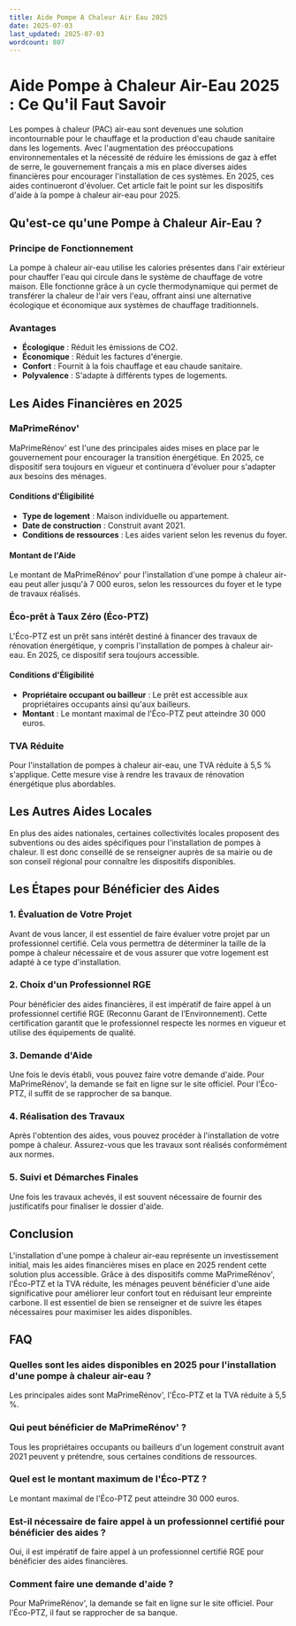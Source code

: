 ```yaml
---
title: Aide Pompe A Chaleur Air Eau 2025
date: 2025-07-03
last_updated: 2025-07-03
wordcount: 807
---
```


# Aide Pompe à Chaleur Air-Eau 2025 : Ce Qu'il Faut Savoir

Les pompes à chaleur (PAC) air-eau sont devenues une solution incontournable pour le chauffage et la production d'eau chaude sanitaire dans les logements. Avec l'augmentation des préoccupations environnementales et la nécessité de réduire les émissions de gaz à effet de serre, le gouvernement français a mis en place diverses aides financières pour encourager l'installation de ces systèmes. En 2025, ces aides continueront d'évoluer. Cet article fait le point sur les dispositifs d'aide à la pompe à chaleur air-eau pour 2025.

## Qu'est-ce qu'une Pompe à Chaleur Air-Eau ?

### Principe de Fonctionnement

La pompe à chaleur air-eau utilise les calories présentes dans l'air extérieur pour chauffer l'eau qui circule dans le système de chauffage de votre maison. Elle fonctionne grâce à un cycle thermodynamique qui permet de transférer la chaleur de l'air vers l'eau, offrant ainsi une alternative écologique et économique aux systèmes de chauffage traditionnels.

### Avantages

- **Écologique** : Réduit les émissions de CO2.
- **Économique** : Réduit les factures d'énergie.
- **Confort** : Fournit à la fois chauffage et eau chaude sanitaire.
- **Polyvalence** : S'adapte à différents types de logements.

## Les Aides Financières en 2025

### MaPrimeRénov'

MaPrimeRénov' est l'une des principales aides mises en place par le gouvernement pour encourager la transition énergétique. En 2025, ce dispositif sera toujours en vigueur et continuera d'évoluer pour s'adapter aux besoins des ménages.

#### Conditions d'Éligibilité

- **Type de logement** : Maison individuelle ou appartement.
- **Date de construction** : Construit avant 2021.
- **Conditions de ressources** : Les aides varient selon les revenus du foyer.

#### Montant de l'Aide

Le montant de MaPrimeRénov' pour l'installation d'une pompe à chaleur air-eau peut aller jusqu'à 7 000 euros, selon les ressources du foyer et le type de travaux réalisés.

### Éco-prêt à Taux Zéro (Éco-PTZ)

L'Éco-PTZ est un prêt sans intérêt destiné à financer des travaux de rénovation énergétique, y compris l'installation de pompes à chaleur air-eau. En 2025, ce dispositif sera toujours accessible.

#### Conditions d'Éligibilité

- **Propriétaire occupant ou bailleur** : Le prêt est accessible aux propriétaires occupants ainsi qu'aux bailleurs.
- **Montant** : Le montant maximal de l'Éco-PTZ peut atteindre 30 000 euros.

### TVA Réduite

Pour l'installation de pompes à chaleur air-eau, une TVA réduite à 5,5 % s'applique. Cette mesure vise à rendre les travaux de rénovation énergétique plus abordables.

## Les Autres Aides Locales

En plus des aides nationales, certaines collectivités locales proposent des subventions ou des aides spécifiques pour l'installation de pompes à chaleur. Il est donc conseillé de se renseigner auprès de sa mairie ou de son conseil régional pour connaître les dispositifs disponibles.

## Les Étapes pour Bénéficier des Aides

### 1. Évaluation de Votre Projet

Avant de vous lancer, il est essentiel de faire évaluer votre projet par un professionnel certifié. Cela vous permettra de déterminer la taille de la pompe à chaleur nécessaire et de vous assurer que votre logement est adapté à ce type d'installation.

### 2. Choix d'un Professionnel RGE

Pour bénéficier des aides financières, il est impératif de faire appel à un professionnel certifié RGE (Reconnu Garant de l’Environnement). Cette certification garantit que le professionnel respecte les normes en vigueur et utilise des équipements de qualité.

### 3. Demande d'Aide

Une fois le devis établi, vous pouvez faire votre demande d'aide. Pour MaPrimeRénov', la demande se fait en ligne sur le site officiel. Pour l'Éco-PTZ, il suffit de se rapprocher de sa banque.

### 4. Réalisation des Travaux

Après l'obtention des aides, vous pouvez procéder à l'installation de votre pompe à chaleur. Assurez-vous que les travaux sont réalisés conformément aux normes.

### 5. Suivi et Démarches Finales

Une fois les travaux achevés, il est souvent nécessaire de fournir des justificatifs pour finaliser le dossier d'aide.

## Conclusion

L'installation d'une pompe à chaleur air-eau représente un investissement initial, mais les aides financières mises en place en 2025 rendent cette solution plus accessible. Grâce à des dispositifs comme MaPrimeRénov', l'Éco-PTZ et la TVA réduite, les ménages peuvent bénéficier d'une aide significative pour améliorer leur confort tout en réduisant leur empreinte carbone. Il est essentiel de bien se renseigner et de suivre les étapes nécessaires pour maximiser les aides disponibles.

## FAQ

### Quelles sont les aides disponibles en 2025 pour l'installation d'une pompe à chaleur air-eau ?

Les principales aides sont MaPrimeRénov', l'Éco-PTZ et la TVA réduite à 5,5 %.

### Qui peut bénéficier de MaPrimeRénov' ?

Tous les propriétaires occupants ou bailleurs d'un logement construit avant 2021 peuvent y prétendre, sous certaines conditions de ressources.

### Quel est le montant maximum de l'Éco-PTZ ?

Le montant maximal de l'Éco-PTZ peut atteindre 30 000 euros.

### Est-il nécessaire de faire appel à un professionnel certifié pour bénéficier des aides ?

Oui, il est impératif de faire appel à un professionnel certifié RGE pour bénéficier des aides financières.

### Comment faire une demande d'aide ?

Pour MaPrimeRénov', la demande se fait en ligne sur le site officiel. Pour l'Éco-PTZ, il faut se rapprocher de sa banque.